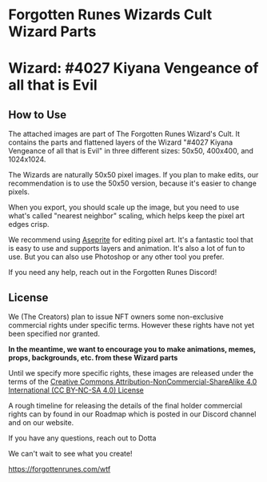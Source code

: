 # Forgotten Runes Wizards Cult Wizard Parts

# Wizard: #4027 Kiyana Vengeance of all that is Evil

## How to Use

The attached images are part of The Forgotten Runes Wizard's Cult. It contains the parts and flattened layers of the Wizard "#4027 Kiyana Vengeance of all that is Evil" in three different sizes: 50x50, 400x400, and 1024x1024.

The Wizards are naturally 50x50 pixel images. If you plan to make edits, our recommendation is to use the 50x50 version, because it's easier to change pixels.

When you export, you should scale up the image, but you need to use what's called "nearest neighbor" scaling, which helps keep the pixel art edges crisp.

We recommend using [Aseprite](https://www.aseprite.org/) for editing pixel art. It's a fantastic tool that is easy to use and supports layers and animation. It's also a lot of fun to use. But you can also use Photoshop or any other tool you prefer.

If you need any help, reach out in the Forgotten Runes Discord!

## License

We (The Creators) plan to issue NFT owners some non-exclusive commercial rights under specific terms. However these rights have not yet been specified nor granted.

**In the meantime, we want to encourage you to make animations, memes, props, backgrounds, etc. from these Wizard parts**

Until we specify more specific rights, these images are released under the terms of the [Creative Commons Attribution-NonCommercial-ShareAlike 4.0 International (CC BY-NC-SA 4.0) License](https://creativecommons.org/licenses/by-nc-sa/4.0/)

A rough timeline for releasing the details of the final holder commercial rights can by found in our Roadmap which is posted in our Discord channel and on our website.

If you have any questions, reach out to Dotta

We can't wait to see what you create!

https://forgottenrunes.com/wtf
